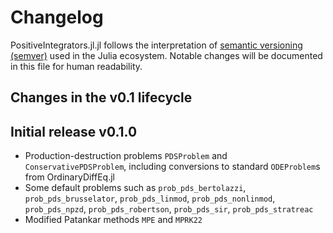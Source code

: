 # Changelog

PositiveIntegrators.jl.jl follows the interpretation of
[semantic versioning (semver)](https://julialang.github.io/Pkg.jl/dev/compatibility/#Version-specifier-format-1)
used in the Julia ecosystem. Notable changes will be documented in this file
for human readability.


## Changes in the v0.1 lifecycle


## Initial release v0.1.0

- Production-destruction problems `PDSProblem` and `ConservativePDSProblem`,
  including conversions to standard `ODEProblem`s from OrdinaryDiffEq.jl
- Some default problems such as `prob_pds_bertolazzi`, `prob_pds_brusselator`,
  `prob_pds_linmod`, `prob_pds_nonlinmod`, `prob_pds_npzd`, `prob_pds_robertson`,
  `prob_pds_sir`, `prob_pds_stratreac`
- Modified Patankar methods `MPE` and `MPRK22`

